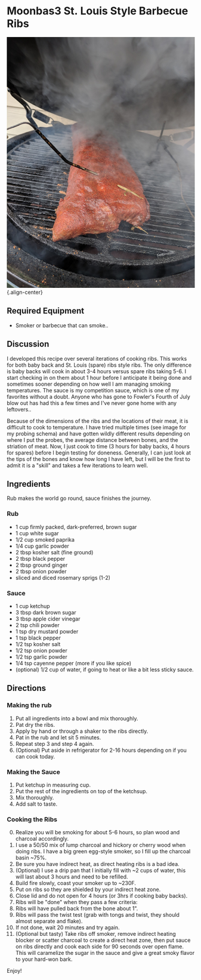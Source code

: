 # Moonbas3 St. Louis Style Barbecue Ribs

![image](images/moonbas3_bbq_ribs.jpg){.align-center}

## Required Equipment

- Smoker or barbecue that can smoke..

## Discussion

I developed this recipe over several iterations of cooking ribs. This
works for both baby back and St. Louis (spare) ribs style ribs. The only
difference is baby backs will cook in about 3-4 hours versus spare ribs
taking 5-6. I start checking in on them about 1 hour before I anticipate
it being done and sometimes sooner depending on how well I am managing
smoking temperatures. The sauce is my competition sauce, which is one of
my favorites without a doubt. Anyone who has gone to Fowler's Fourth of
July blow out has had this a few times and I've never gone home with any
leftovers..

Because of the dimensions of the ribs and the locations of their meat,
it is difficult to cook to temperature. I have tried multiple times (see
image for my probing schema) and have gotten wildly different results
depending on where I put the probes, the average distance between bones,
and the striation of meat. Now, I just cook to time (3 hours for baby
backs, 4 hours for spares) before I begin testing for doneness.
Generally, I can just look at the tips of the bones and know how long I
have left, but I will be the first to admit it is a "skill" and takes a
few iterations to learn well.

## Ingredients

Rub makes the world go round, sauce finishes the journey.

### Rub

- 1 cup firmly packed, dark-preferred, brown sugar
- 1 cup white sugar
- 1/2 cup smoked paprika
- 1/4 cup garlic powder
- 2 tbsp kosher salt (fine ground)
- 2 tbsp black pepper
- 2 tbsp ground ginger
- 2 tbsp onion powder
- sliced and diced rosemary sprigs (1-2)

### Sauce

- 1 cup ketchup
- 3 tbsp dark brown sugar
- 3 tbsp apple cider vinegar
- 2 tsp chili powder
- 1 tsp dry mustard powder
- 1 tsp black pepper
- 1/2 tsp kosher salt
- 1/2 tsp onion powder
- 1/2 tsp garlic powder
- 1/4 tsp cayenne pepper (more if you like spice)
- (optional) 1/2 cup of water, if going to heat or like a bit less
 sticky sauce.

## Directions

### Making the rub

1. Put all ingredients into a bowl and mix thoroughly.
2. Pat dry the ribs.
3. Apply by hand or through a shaker to the ribs directly.
4. Pat in the rub and let sit 5 minutes.
5. Repeat step 3 and step 4 again.
6. (Optional) Put aside in refrigerator for 2-16 hours depending on if
 you can cook today.

### Making the Sauce

1. Put ketchup in measuring cup.
2. Put the rest of the ingredients on top of the ketchsup.
3. Mix thoroughly.
4. Add salt to taste.

### Cooking the Ribs

0. Realize you will be smoking for about 5-6 hours, so plan wood and
 charcoal accordingly.
1. I use a 50/50 mix of lump charcoal and hickory or cherry wood when
 doing ribs. I have a big green egg-style smoker, so I fill up the
 charcoal basin \~75%.
2. Be sure you have indirect heat, as direct heating ribs is a bad
 idea.
3. (Optional) I use a drip pan that I initially fill with \~2 cups of
 water, this will last about 3 hours and need to be refilled.
4. Build fire slowly, coast your smoker up to \~230F.
5. Put on ribs so they are shielded by your indirect heat zone.
6. Close lid and do not open for 4 hours (or 3hrs if cooking baby
 backs).
7. Ribs will be "done" when they pass a few criteria:
8. Ribs will have pulled back from the bone about 1\".
9. Ribs will pass the twist test (grab with tongs and twist, they
 should almost separate and flake).
10. If not done, wait 20 minutes and try again.
11. (Optional but tasty) Take ribs off smoker, remove indirect heating
 blocker or scatter charcoal to create a direct heat zone, then put
 sauce on ribs directly and cook each side for 90 seconds over open
 flame. This will caramelize the sugar in the sauce and give a great
 smoky flavor to your hard-won bark.

Enjoy!

